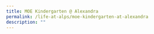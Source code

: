 ```yaml
---
title: MOE Kindergarten @ Alexandra
permalink: /life-at-alps/moe-kindergarten-at-alexandra
description: ""
---
```

